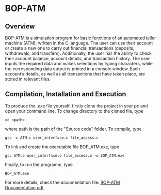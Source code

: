 # BOP-ATM
## Overview
BOP-ATM is a simulation program for basic functions of an automated teller machine (ATM), written in the C language. The user can use their account or create a new one to carry out financial transactions (deposits, withdrawals, and transfers). Additionally, the user has the ability to check their account balance, account details, and transaction history. The user inputs the required data and makes selections by typing characters, while the corresponding data output is printed in a console window. Each account’s details, as well as all transactions that have taken place, are stored in relevant files.
## Compilation, Installation and Execution 
To produce the .exe file yourself, firstly clone the project in your pc and open your command line.
To change directory to the cloned file, type
```
cd <path>
```
where path is the path of the "Source code" folder. To compile, type
```
gcc -c ATM.c user_interface.c file_access.c
```
To link and create the executable file BOP_ATM.exe, type
```
gcc ATM.o user_interface.o file_access.o -o BOP_ATM.exe
```
Finally, to run the programm, type
```
BOP_ATM.exe
```
For more details, check the documentation file: [BOP-ATM Documentation.pdf](https://github.com/chrisflpd/BOP-ATM/blob/main/BOP-ATM%20Documentation.pdf)
